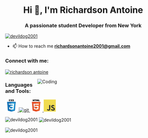 <h1 align="center">Hi 👋, I'm Richardson Antoine</h1>
<h3 align="center">A passionate student Developer from New York</h3>

<p align="left"> <a href="https://github.com/ryo-ma/github-profile-trophy"><img src="https://github-profile-trophy.vercel.app/?username=devildog2001" alt="devildog2001" /></a> </p>

- 📫 How to reach me **richardsonantoine2001@gmail.com**

<h3 align="left">Connect with me:</h3>
<p align="left">
<a href="https://www.linkedin.com/in/richardson-antoine-556405151/" target="blank"><img align="center" src="https://raw.githubusercontent.com/rahuldkjain/github-profile-readme-generator/master/src/images/icons/Social/linked-in-alt.svg" alt="richardson antoine" height="30" width="40" /></a>
</p>
<img align="right" alt="Coding" width="400" src="https://i.gifer.com/origin/69/6952d2b5d6d4b7578caf3bb4301567c6.gif">

<h3 align="left">Languages and Tools:</h3>
<p align="left"> <a href="https://www.w3schools.com/css/" target="_blank" rel="noreferrer"> <img src="https://raw.githubusercontent.com/devicons/devicon/master/icons/css3/css3-original-wordmark.svg" alt="css3" width="40" height="40"/> </a> <a href="https://www.docker.com/" target="_blank" rel="noreferrer"> </a> <a href="https://git-scm.com/" target="_blank" rel="noreferrer"> <img src="https://www.vectorlogo.zone/logos/git-scm/git-scm-icon.svg" alt="git" width="40" height="40"/> </a> <a href="https://www.w3.org/html/" target="_blank" rel="noreferrer"> <img src="https://raw.githubusercontent.com/devicons/devicon/master/icons/html5/html5-original-wordmark.svg" alt="html5" width="40" height="40"/> </a> <a href="https://developer.mozilla.org/en-US/docs/Web/JavaScript" target="_blank" rel="noreferrer"> <img src="https://raw.githubusercontent.com/devicons/devicon/master/icons/javascript/javascript-original.svg" alt="javascript" width="40" height="40"/> </a> </p>

<p><img align="left" src="https://github-readme-stats.vercel.app/api/top-langs?username=devildog2001&show_icons=true&locale=en&layout=compact" alt="devildog2001" /></p>

<p>&nbsp;<img align="center" src="https://github-readme-stats.vercel.app/api?username=devildog2001&show_icons=true&locale=en" alt="devildog2001" /></p>

<p><img align="center" src="https://github-readme-streak-stats.herokuapp.com/?user=devildog2001&" alt="devildog2001" /></p>
